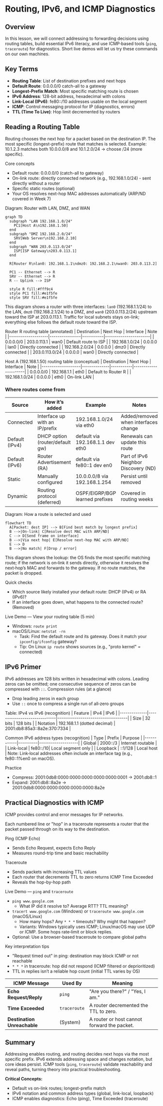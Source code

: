 # Routing, IPv6, and ICMP Diagnostics

## Overview
In this lesson, we will connect addressing to forwarding decisions using routing tables, build essential IPv6 literacy, and use ICMP‑based tools (`ping`, `traceroute`) for diagnostics. Short live demos will let us try these commands on our own machines.

## Key Terms
- **Routing Table**: List of destination prefixes and next hops
- **Default Route**: 0.0.0.0/0 catch-all to a gateway
- **Longest-Prefix Match**: Most specific matching route is chosen
- **IPv6 Address**: 128-bit address, hexadecimal with colons
- **Link-Local (IPv6)**: fe80::/10 addresses usable on the local segment
- **ICMP**: Control messaging protocol for IP (diagnostics, errors)
- **TTL (Time To Live)**: Hop limit decremented by routers

## Reading a Routing Table
Routing chooses the next hop for a packet based on the destination IP. The most specific (longest-prefix) route that matches is selected.
Example: 10.1.2.3 matches both 10.0.0.0/8 and 10.1.2.0/24 → choose /24 (more specific).

Core concepts
- Default route: 0.0.0.0/0 (catch-all to gateway)
- On-link route: directly connected network (e.g., 192.168.1.0/24) - sent directly without a router
- Specific static routes (optional)
- Your OS resolves next-hop MAC addresses automatically (ARP/ND covered in Week 7)

Diagram: Router with LAN, DMZ, and WAN
```mermaid
graph TD
  subgraph "LAN 192.168.1.0/24"
    PC1[Host A\n192.168.1.50]
  end
  subgraph "DMZ 192.168.2.0/24"
    SRV[Web Server\n192.168.2.10]
  end
  subgraph "WAN 203.0.113.0/24"
    ISP[ISP Gateway\n203.0.113.1]
  end

  R[Router R\nlan0: 192.168.1.1\ndmz0: 192.168.2.1\nwan0: 203.0.113.2]

  PC1 -- Ethernet --> R
  SRV -- Ethernet --> R
  R -- Uplink --> ISP

  style R fill:#fff9c4
  style PC1 fill:#e1f5fe
  style SRV fill:#e1f5fe
```

This diagram shows a router with three interfaces: `lan0` (192.168.1.1/24) to the LAN, `dmz0` (192.168.2.1/24) to a DMZ, and `wan0` (203.0.113.2/24) upstream toward the ISP at 203.0.113.1. Traffic for local subnets stays on-link; everything else follows the default route toward the ISP.

Router R routing table (annotated)
| Destination        | Next Hop       | Interface | Note                  |
|--------------------|----------------|-----------|-----------------------|
| 0.0.0.0/0         | 203.0.113.1    | wan0      | Default route to ISP  |
| 192.168.1.0/24    | 0.0.0.0        | lan0      | Directly connected    |
| 192.168.2.0/24    | 0.0.0.0        | dmz0      | Directly connected    |
| 203.0.113.0/24    | 0.0.0.0        | wan0      | Directly connected    |

Host A (192.168.1.50) routing table (conceptual)
| Destination        | Next Hop     | Interface | Note                 |
|--------------------|--------------|-----------|----------------------|
| 0.0.0.0/0         | 192.168.1.1  | eth0      | Default to Router R  |
| 192.168.1.0/24    | 0.0.0.0      | eth0      | On-link LAN          |

### Where routes come from

| Source        | How it’s added                    | Example                                 | Notes                                   |
|---------------|-----------------------------------|-----------------------------------------|-----------------------------------------|
| Connected     | Interface up with an IP/prefix    | 192.168.1.0/24 via eth0                 | Added/removed when interfaces change    |
| Default (IPv4)| DHCP option (router/default gw)   | default via 192.168.1.1 dev eth0        | Renewals can update this route          |
| Default (IPv6)| Router Advertisement (RA)         | default via fe80::1 dev en0             | Part of IPv6 Neighbor Discovery (ND)    |
| Static        | Manually configured               | 10.0.0.0/8 via 192.168.1.254            | Persist until removed                   |
| Dynamic       | Routing protocol (deferred)       | OSPF/EIGRP/BGP learned prefixes         | Covered in routing weeks                |

Diagram: How a route is selected and used
```mermaid
flowchart TD
  A[Packet: dest IP] --> B[Find best match by longest prefix]
  B -->|On-link| C[Resolve dest MAC with ARP/ND]
  C --> D[Send frame on interface]
  B -->|Via next hop| E[Resolve next-hop MAC with ARP/ND]
  E --> D
  B -->|No match| F[Drop / error]
```

This diagram shows the lookup: the OS finds the most specific matching route; if the network is on‑link it sends directly, otherwise it resolves the next‑hop’s MAC and forwards to the gateway. If no route matches, the packet is dropped.

Quick checks
- Which source likely installed your default route: DHCP (IPv4) or RA (IPv6)?
- If an interface goes down, what happens to the connected route? (Removed)

Live Demo — View your routing table (5 min)
- Windows: `route print`
- macOS/Linux: `netstat -rn`
  - Task: Find the default route and its gateway. Does it match your `ipconfig/ifconfig` gateway?
  - Tip: On Linux `ip route` shows sources (e.g., "proto kernel" = connected)

## IPv6 Primer
IPv6 addresses are 128 bits written in hexadecimal with colons. Leading zeros can be omitted; one consecutive sequence of zeros can be compressed with `::`.
Compression rules (at a glance)
- Drop leading zeros in each group
- Use `::` once to compress a single run of all‑zero groups

Table: IPv4 vs IPv6 (recognition)
| Feature      | IPv4                         | IPv6                               |
|--------------|------------------------------|------------------------------------|
| Size         | 32 bits                      | 128 bits                           |
| Notation     | 192.168.1.1 (dotted decimal) | 2001:db8:85a3::8a2e:370:7334       |

Common IPv6 address types (recognition)
| Type       | Prefix   | Purpose            |
|------------|----------|--------------------|
| Global     | 2000::/3 | Internet routable  |
| Link-local | fe80::/10| Local segment only |
| Loopback   | ::1/128  | Local host         |
Note: Link‑local addresses often include an interface tag (e.g., fe80::1%en0 on macOS).

Practice
- Compress: 2001:0db8:0000:0000:0000:0000:0000:0001 → 2001:db8::1
- Expand: 2001:db8::8a2e → 2001:0db8:0000:0000:0000:0000:0000:8a2e

## Practical Diagnostics with ICMP
ICMP provides control and error messages for IP networks.

Each numbered line or "hop" in a traceroute represents a router that the packet passed through on its way to the destination.

Ping (ICMP Echo)
- Sends Echo Request, expects Echo Reply
- Measures round-trip time and basic reachability

Traceroute
- Sends packets with increasing TTL values
- Each router that decrements TTL to zero returns ICMP Time Exceeded
- Reveals the hop-by-hop path

Live Demo — `ping` and `traceroute`
- `ping www.google.com`
  - What IP did it resolve to? Average RTT? TTL meaning?
- `tracert www.google.com` (Windows) or `traceroute www.google.com` (macOS/Linux)
  - How many hops? Any `* * *` timeouts? Why might that happen?
  - Variants: Windows typically uses ICMP; Linux/macOS may use UDP or ICMP. Some hops rate‑limit or block replies.
- Optional: Use a browser-based traceroute to compare global paths

Key interpretation tips
- "Request timed out" in ping: destination may block ICMP or not reachable
- `* * *` in traceroute: hop did not respond (ICMP filtered or deprioritized)
- TTL in replies isn’t a reliable hop count (initial TTL varies by OS)

| ICMP Message          | Used By     | Meaning                                       |
| --------------------- | ----------- | --------------------------------------------- |
| **Echo Request/Reply**  | `ping`      | "Are you there?" / "Yes, I am."               |
| **Time Exceeded**     | `traceroute`| A router decremented the TTL to zero.         |
| **Destination Unreachable** | (System)    | A router or host cannot forward the packet.   |


## Summary
Addressing enables routing, and routing decides next hops via the most specific prefix. IPv6 extends addressing space and changes notation, but core ideas persist. ICMP tools (`ping`, `traceroute`) validate reachability and reveal paths, turning theory into practical troubleshooting.

**Critical Concepts:**
- Default vs on-link routes; longest-prefix match
- IPv6 notation and common address types (global, link-local, loopback)
- ICMP enables diagnostics: Echo (ping), Time Exceeded (traceroute)
